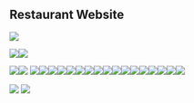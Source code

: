 ## Restaurant Website

![](README/1.jpg)

![](README/2.jpg)![](README/3.jpg)

![](README/4.jpg)![](README/5.jpg)
![](README/6.jpg)![](README/7.jpg)![](README/8.jpg)![](README/9.jpg)![](README/10.jpg)![](README/11.jpg)![](README/12.jpg)![](README/13.jpg)![](README/14.jpg)![](README/15.jpg)![](README/16.jpg)![](README/17.jpg)![](README/18.jpg)![](README/19.jpg)![](README/20.jpg)![](README/21.jpg)![](README/22.jpg)

![](README/23.jpg)
![](README/24.jpg)
